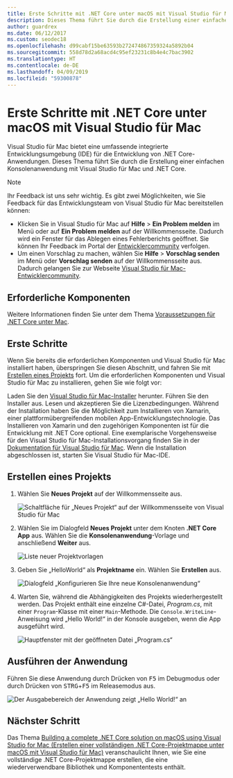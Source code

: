 ```yaml
---
title: Erste Schritte mit .NET Core unter macOS mit Visual Studio für Mac
description: Dieses Thema führt Sie durch die Erstellung einer einfachen Konsolenanwendung mit Visual Studio für Mac und .NET Core.
author: guardrex
ms.date: 06/12/2017
ms.custom: seodec18
ms.openlocfilehash: d99cabf15be63593b272474867359324a5892b04
ms.sourcegitcommit: 558d78d2a68acd4c95ef23231c8b4e4c7bac3902
ms.translationtype: HT
ms.contentlocale: de-DE
ms.lasthandoff: 04/09/2019
ms.locfileid: "59300878"
---
```

# <a name="get-started-with-net-core-on-macos-using-visual-studio-for-mac"></a>Erste Schritte mit .NET Core unter macOS mit Visual Studio für Mac

Visual Studio für Mac bietet eine umfassende integrierte Entwicklungsumgebung (IDE) für die Entwicklung von .NET Core-Anwendungen. Dieses Thema führt Sie durch die Erstellung einer einfachen Konsolenanwendung mit Visual Studio für Mac und .NET Core.

> [!NOTE]
> Ihr Feedback ist uns sehr wichtig. Es gibt zwei Möglichkeiten, wie Sie Feedback für das Entwicklungsteam von Visual Studio für Mac bereitstellen können:
> * Klicken Sie in Visual Studio für Mac auf **Hilfe** > **Ein Problem melden** im Menü oder auf **Ein Problem melden** auf der Willkommensseite. Dadurch wird ein Fenster für das Ablegen eines Fehlerberichts geöffnet. Sie können Ihr Feedback im Portal der [Entwicklercommunity](https://developercommunity.visualstudio.com/spaces/8/index.html) verfolgen.
> * Um einen Vorschlag zu machen, wählen Sie **Hilfe** > **Vorschlag senden** im Menü oder **Vorschlag senden** auf der Willkommensseite aus. Dadurch gelangen Sie zur Webseite [Visual Studio für Mac-Entwicklercommunity](https://developercommunity.visualstudio.com/content/idea/post.html?space=41).

## <a name="prerequisites"></a>Erforderliche Komponenten

Weitere Informationen finden Sie unter dem Thema [Voraussetzungen für .NET Core unter Mac](../../core/macos-prerequisites.md).

## <a name="get-started"></a>Erste Schritte

Wenn Sie bereits die erforderlichen Komponenten und Visual Studio für Mac installiert haben, überspringen Sie diesen Abschnitt, und fahren Sie mit [Erstellen eines Projekts](#creating-a-project) fort. Um die erforderlichen Komponenten und Visual Studio für Mac zu installieren, gehen Sie wie folgt vor:

Laden Sie den [Visual Studio für Mac-Installer](https://visualstudio.microsoft.com/vs/mac/?utm_medium=microsoft&utm_source=docs.microsoft.com&utm_campaign=inline+link) herunter. Führen Sie den Installer aus. Lesen und akzeptieren Sie die Lizenzbedingungen. Während der Installation haben Sie die Möglichkeit zum Installieren von Xamarin, einer plattformübergreifenden mobilen App-Entwicklungstechnologie. Das Installieren von Xamarin und den zugehörigen Komponenten ist für die Entwicklung mit .NET Core optional. Eine exemplarische Vorgehensweise für den Visual Studio für Mac-Installationsvorgang finden Sie in der [Dokumentation für Visual Studio für Mac](/visualstudio/mac/). Wenn die Installation abgeschlossen ist, starten Sie Visual Studio für Mac-IDE.

## <a name="creating-a-project"></a>Erstellen eines Projekts

1. Wählen Sie **Neues Projekt** auf der Willkommensseite aus.

   ![Schaltfläche für „Neues Projekt“ auf der Willkommensseite von Visual Studio für Mac](./media/using-on-mac-vs/visual-studio-mac-new-project.png)

1. Wählen Sie im Dialogfeld **Neues Projekt** unter dem Knoten **.NET Core** **App** aus. Wählen Sie die **Konsolenanwendung**-Vorlage und anschließend **Weiter** aus.

   ![Liste neuer Projektvorlagen](./media/using-on-mac-vs/visual-studio-mac-new-dialog.png)

1. Geben Sie „HelloWorld“ als **Projektname** ein. Wählen Sie **Erstellen** aus.

   ![Dialogfeld „Konfigurieren Sie Ihre neue Konsolenanwendung“](./media/using-on-mac-vs/visual-studio-mac-new-options.png)

1. Warten Sie, während die Abhängigkeiten des Projekts wiederhergestellt werden. Das Projekt enthält eine einzelne C#-Datei, *Program.cs*, mit einer `Program`-Klasse mit einer `Main`-Methode. Die `Console.WriteLine`-Anweisung wird „Hello World!“ in der Konsole ausgeben, wenn die App ausgeführt wird.

   ![Hauptfenster mit der geöffneten Datei „Program.cs“](./media/using-on-mac-vs/visual-studio-mac-editor.png)

## <a name="run-the-application"></a>Ausführen der Anwendung

Führen Sie diese Anwendung durch Drücken von <kbd>F5</kbd> im Debugmodus oder durch Drücken von <kbd>STRG</kbd>+<kbd>F5</kbd> im Releasemodus aus.

![Der Ausgabebereich der Anwendung zeigt „Hello World!“ an](./media/using-on-mac-vs/visual-studio-mac-output.png)

## <a name="next-step"></a>Nächster Schritt

Das Thema [Building a complete .NET Core solution on macOS using Visual Studio for Mac (Erstellen einer vollständigen .NET Core-Projektmappe unter macOS mit Visual Studio für Mac)](using-on-mac-vs-full-solution.md) veranschaulicht Ihnen, wie Sie eine vollständige .NET Core-Projektmappe erstellen, die eine wiederverwendbare Bibliothek und Komponententests enthält.
